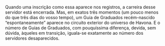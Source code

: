 ﻿Quando uma inscrição como essa aparece nos registros, a carreira desse servidor está encerrada. Mas, em exatos três momentos (um pouco menos do que três dias do vosso tempo), um Guia de Graduados recém-nascido “espontaneamente” aparece no circuito exterior do universo de Havona. E o número de Guias de Graduados, com pouquíssima diferença, devida, sem dúvida, àqueles em transição, iguala-se exatamente ao número dos servidores desaparecidos.